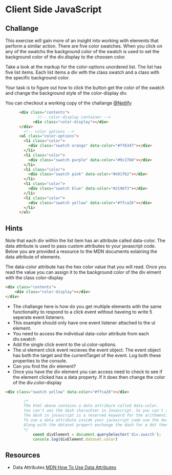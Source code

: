 #  Client Side JavaScript

## Challange 
This exercise will gain more of an insight into working with elements that perform a similar action. There are five color swatches. When you click on any of the swatchs the background color of the swatch is used to set the background color of the  div.display to the choosen color.  
  
Take a look at the markup for the color-options unordered list. The list has five list items. Each list items  a div with the class swatch and a class with the specific background color.

Your task is to figure out how to click the button get the color of the swatch and change the background style of the color-display div.  

You can checkout a working copy of the challange [@Netlify](https://crackcode-color-picker.netlify.app/)

```html
      <div class="contents">
              <!-- color-display container -->
            <div class="color-display"></div>
      </div>
        <!-- color options -->
      <ul class="color-options">
        <li class="color">
          <div class="swatch orange" data-color="#ff6347"></div>
        </li>
        <li class="color">
          <div class="swatch purple" data-color="#9c27b0"></div>
        </li>
        <li class="color">
          <div class="swatch pink" data-color="#e91f62"></div>
        </li>
        <li class="color">
          <div class="swatch blue" data-color="#2196f3"></div>
        </li>
        <li class="color">
          <div class="swatch yellow" data-color="#ffca26"></div>
        </li>
      </ul>
```

 ## Hints
 Note that each div within the list item has an attribute called data-color. The data attribute is used to pass custom attributes to your javascript code. Below you are provided a resource to the MDN documents exlaining the data attribute of elements.  
 
  The data-color attribute has the hex color value that you will read. Once you read the value you can assign it to the background color of the div elment with the class color-display
  ```html
<div class="contents">
      <div class="color-display"></div>
</div>
  ```
 
- The challange here is how do you get multiple elements with the same functionality to respond to a click event without haveing to write 5 seperate event listeners. 
- This example should only have one event listener attached to the  ul  element.  
- You need to access the individual data-color attribute from  each    div.swatch
- Add the single click event to the ul.color-options.
- The ul element click event recieves the event object. The event object has both the target and the currentTarget of the event. Log both these properties to the console.
- Can you find the div element?
- Once you have the div element you can access need to check to see if the element clicked has a data property. If it does then change the color of the div.color-display
```html
<div class="swatch yellow" data-color="#ffca26"></div>
```
```javascript
        /*  
        The html above contains a data attribure called data-color.  
        You can't ues the dash charachter in Javascript. So you can't access the data attribute using data-color.  
        The dash in javascript is a reserved keyword for the arithmentic operator subtraction.  
        To use a data attribute inside your javascript code use the dataset property with the element containing the data attribute.  
        Along with the dataset propert exchange the dash for a dot then use the second name. 
        */
            const divElement = document.querySelector('div.swacth');
            console.log(divElement.dataset.color)
 ```


## Resources
- Data Attributes [MDN How To Use Data Attributes](https://developer.mozilla.org/en-US/docs/Learn/HTML/Howto/Use_data_attributes) 